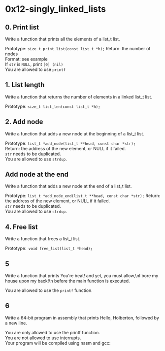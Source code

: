 # 0x12-singly_linked_lists

## 0. Print list
Write a function that prints all the elements of a list_t list.  

Prototype: `size_t print_list(const list_t *h);` 
Return: the number of nodes  
Format: see example  
If `str` is `NULL`, print `[0] (nil)`  
You are allowed to use `printf`  

## 1. List length  
Write a function that returns the number of elements in a linked list_t list.  

Prototype: `size_t list_len(const list_t *h);`


## 2. Add node

Write a function that adds a new node at the beginning of a list_t list.  

Prototype: `list_t *add_node(list_t **head, const char *str);`  
Return: the address of the new element, or NULL if it failed.  
`str` needs to be duplicated.  
You are allowed to use `strdup`.  

## Add node at the end
Write a function that adds a new node at the end of a list_t list.  

Prototype: `list_t *add_node_end(list_t **head, const char *str);`
Return: the address of the new element, or NULL if it failed.  
`str` needs to be duplicated.  
You are allowed to use `strdup`.  

## 4. Free list   
Write a function that frees a list_t list.  

Prototype:` void free_list(list_t *head);`

## 5 
Write a function that prints You're beat! and yet, you must allow,\nI bore my house upon my back!\n before the main function is executed.  

You are allowed to use the `printf` function.  

## 6
Write a 64-bit program in assembly that prints Hello, Holberton, followed by a new line.  

You are only allowed to use the printf function.  
You are not allowed to use interrupts.  
Your program will be compiled using nasm and gcc:  
